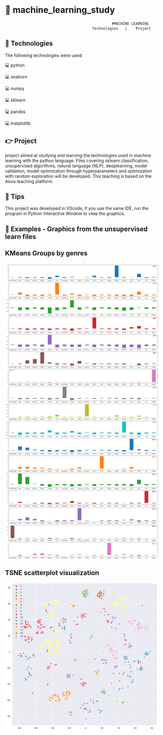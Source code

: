 # :rocket: machine_learning_study


                                                     #MACHINE LEARNING
                                            Technologies   |    Project   




## :pushpin: Technologies


The following technologies were used:

💻 python


💻 seaborn


💻 numpy


💻 sklearn


💻 pandas


💻 matplotlib



## :point_right: Project


 project aimed at studying and learning the technologies used in machine learning with the python language. Files covering sklearn classification, unsupervised algorithms, natural language (NLP), deeplearning, model validation, model optimization through hyperparameters and optimization with random exploration will be developed. This teaching is based on the Alura teaching platform.
 
 
 ## :pushpin: Tips
 
 
 This project was developed in VScode, if you use the same IDE, run the program in Python Interactive Window to view the graphics.
 
 
  ## :pushpin: Examples - Graphics from the unsupervised learn files
  
  
 ## KMeans Groups by genres 
 ![Screenshot](graphics1.png)
 
 
  ## TSNE scatterplot visualization 
 ![Screenshot](graphics2.png)
